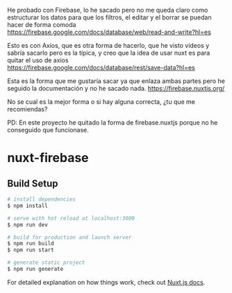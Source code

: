 He probado con Firebase, lo he sacado pero no me queda claro como estructurar los datos para que los filtros, el editar y el borrar se puedan hacer de forma comoda
https://firebase.google.com/docs/database/web/read-and-write?hl=es

Esto es con Axios, que es otra forma de hacerlo, que he visto videos y sabría sacarlo pero es la típica, y creo que la idea de usar nuxt es para quitar el uso de axios
https://firebase.google.com/docs/database/rest/save-data?hl=es

Esta es la forma que me gustaría sacar ya que enlaza ambas partes pero he seguido la documentación y no he sacado nada.
https://firebase.nuxtjs.org/

No se cual es la mejor forma o si hay alguna correcta, ¿tu que me recomiendas?

PD: En este proyecto he quitado la forma de firebase.nuxtjs porque no he conseguido que funcionase.


# nuxt-firebase

## Build Setup

```bash
# install dependencies
$ npm install

# serve with hot reload at localhost:3000
$ npm run dev

# build for production and launch server
$ npm run build
$ npm run start

# generate static project
$ npm run generate
```

For detailed explanation on how things work, check out [Nuxt.js docs](https://nuxtjs.org).
